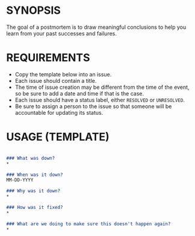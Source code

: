 # SYNOPSIS
The goal of a postmortem is to draw meaningful conclusions to help you learn from your past successes and failures.

# REQUIREMENTS
- Copy the template below into an issue.
- Each issue should contain a title.
- The time of issue creation may be different from the time of the event, so be sure to add a date and time if that is the case.
- Each issue should have a status label, either `RESOLVED` or `UNRESOLVED`.
- Be sure to assign a person to the issue so that someone will be accountable for updating its status.

# USAGE (TEMPLATE)

```markdown

### What was down?
*

### When was it down?
MM-DD-YYYY

### Why was it down?
*

### How was it fixed?
*

### What are we doing to make sure this doesn't happen again?
*
```
